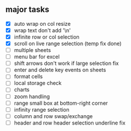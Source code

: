 ## major tasks
- [x] auto wrap on col resize
- [x] wrap text don't add '\n'
- [x] infinite row or col selection
- [x] scroll on live range selection (temp fix done)
- [ ] multiple sheets
- [ ] menu bar for excel
- [ ] shift arrows don't work if large selection fix
- [ ] enter and delete key events on sheets
- [ ] format cells
- [ ] local storage check
- [ ] charts
- [ ] zoom handling
- [ ] range small box at bottom-right corner
- [ ] infinity range selection
- [ ] column and row swap/exchange
- [ ] header and row header selection underline fix

<!--format options
dbl click for auto resize (--col done--)
aggregate funstions (--func made--)
find --half done--
replace function
save locally full sheet
text wrap --done--
col and row infinity selection



col auto resize ignores wrap --done--
call text wrapper on col resize >